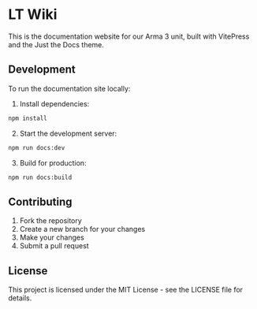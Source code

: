 # LT Wiki

This is the documentation website for our Arma 3 unit, built with VitePress and the Just the Docs theme.

## Development

To run the documentation site locally:

1. Install dependencies:
```bash
npm install
```

2. Start the development server:
```bash
npm run docs:dev
```

3. Build for production:
```bash
npm run docs:build
```

## Contributing

1. Fork the repository
2. Create a new branch for your changes
3. Make your changes
4. Submit a pull request

## License

This project is licensed under the MIT License - see the LICENSE file for details. 